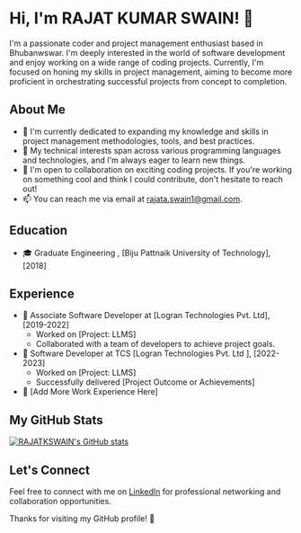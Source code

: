 # Hi, I'm RAJAT KUMAR SWAIN! 👋

I'm a passionate coder and project management enthusiast based in Bhubanwswar. I'm deeply interested in the world of software development and enjoy working on a wide range of coding projects. Currently, I'm focused on honing my skills in project management, aiming to become more proficient in orchestrating successful projects from concept to completion.

## About Me

- 🌱 I'm currently dedicated to expanding my knowledge and skills in project management methodologies, tools, and best practices.
- 🔧 My technical interests span across various programming languages and technologies, and I'm always eager to learn new things.
- 🤝 I'm open to collaboration on exciting coding projects. If you're working on something cool and think I could contribute, don't hesitate to reach out!
- 📫 You can reach me via email at [rajata.swain1@gmail.com](mailto:rajata.swain1@gmail.com).

## Education

- 🎓 Graduate Engineering , [Biju Pattnaik University of Technology], [2018]

## Experience

- 💼 Associate Software Developer  at [Logran Technologies Pvt. Ltd], [2019-2022]
  - Worked on [Project: LLMS]
  - Collaborated with a team of developers to achieve project goals.
- 💼 Software Developer at TCS  [Logran Technologies Pvt. Ltd ], [2022-2023]
  - Worked on [Project: LLMS]
  - Successfully delivered [Project Outcome or Achievements]
- 💼 [Add More Work Experience Here]

## My GitHub Stats

[![RAJATKSWAIN's GitHub stats](https://github-readme-stats.vercel.app/api?username=RAJATKSWAIN&show_icons=true&theme=dark)](https://github.com/RAJATKSWAIN)

## Let's Connect

Feel free to connect with me on [LinkedIn](https://www.linkedin.com/in/rajat-kumar-swain-808b84259/) for professional networking and collaboration opportunities.



Thanks for visiting my GitHub profile! 🚀

<!---
RAJATKSWAIN/RAJATKSWAIN is a ✨ special ✨ repository because its `README.md` (this file) appears on your GitHub profile.
You can click the Preview link to take a look at your changes.
--->
